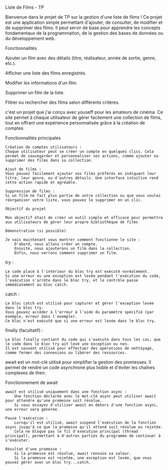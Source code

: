 Liste de Films - TP

Bienvenue dans le projet de TP sur la gestion d'une liste de films ! Ce projet est une application simple permettant d'ajouter, de consulter, de modifier et de supprimer des films. Il peut servir de base pour apprendre les concepts fondamentaux de la programmation, de la gestion des bases de données ou du développement web.

Fonctionnalités

Ajouter un film avec des détails (titre, réalisateur, année de sortie, genre, etc.).

Afficher une liste des films enregistrés.

Modifier les informations d'un film.

Supprimer un film de la liste.

Filtrer ou rechercher des films selon différents critères.

c'est un projet que j'ai conçu avec youseff pour les amateurs de cinéma. Ce site permet à chaque utilisateur de gérer facilement une collection de films, tout en offrant une expérience personnalisée grâce à la création de comptes.

Fonctionnalités principales

    Création de comptes utilisateurs :
    Chaque utilisateur peut se créer un compte en quelques clics. Cela permet de sauvegarder et personnaliser ses actions, comme ajouter ou supprimer des films dans sa collection.

    Ajout de films :
    Vous pouvez facilement ajouter vos films préférés en indiquant leur titre, leur genre, ou d'autres détails. Une interface intuitive rend cette action rapide et agréable.

    Suppression de films :
    Si un film ne fait plus partie de votre collection ou que vous voulez réorganiser votre liste, vous pouvez le supprimer en un clic.

    Objectif du projet

    Mon objectif était de créer un outil simple et efficace pour permettre aux utilisateurs de gérer leur propre bibliothèque de films

    Démonstration (si possible)

    Je vais maintenant vous montrer comment fonctionne le site :
        D'abord, nous allons créer un compte.
        Ensuite, nous ajouterons un film dans la collection.
        Enfin, nous verrons comment supprimer un film.

try :

    Le code placé à l'intérieur du bloc try est exécuté normalement.
    Si une erreur ou une exception est levée pendant l'exécution du code, l'exécution s'arrête dans le bloc try, et le contrôle passe immédiatement au bloc catch.

catch :

    Le bloc catch est utilisé pour capturer et gérer l'exception levée dans le bloc try.
    Vous pouvez accéder à l'erreur à l'aide du paramètre spécifié (par exemple, erreur dans l'exemple).
    Ce bloc n'est exécuté que si une erreur est levée dans le bloc try.

finally (facultatif) :

    Le bloc finally contient du code qui s'exécute dans tous les cas, que le code dans le bloc try ait levé une exception ou non.
    Il est souvent utilisé pour effectuer des opérations de nettoyage, comme fermer des connexions ou libérer des ressources.

await est un mot-clé utilisé pour simplifier la gestion des promesses. Il permet de rendre un code asynchrone plus lisible et d'éviter les chaînes complexes de then.

Fonctionnement de await

    await est utilisé uniquement dans une fonction async :
        Une fonction déclarée avec le mot-clé async peut utiliser await pour attendre qu'une promesse soit résolue.
        Si vous essayez d'utiliser await en dehors d'une fonction async, une erreur sera générée.

    Pause l'exécution :
        Lorsqu'il est utilisé, await suspend l'exécution de la fonction async jusqu'à ce que la promesse qu'il attend soit résolue ou rejetée.
        Cela ne bloque pas le fil d'exécution principal (thread principal), permettant à d'autres parties du programme de continuer à s'exécuter.

    Résultat d'une promesse :
        Si la promesse est résolue, await renvoie sa valeur.
        Si la promesse est rejetée, une exception est levée, que vous pouvez gérer avec un bloc try...catch.

